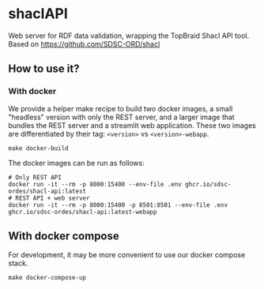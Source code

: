 # shaclAPI

Web server for RDF data validation, wrapping the TopBraid Shacl API tool. 
Based on https://github.com/SDSC-ORD/shacl

## How to use it?


### With docker

We provide a helper make recipe to build two docker images, a small "headless" version with only the REST server, and a larger image that bundles the REST server and a streamlit web application. These two images are differentiated by their tag: `<version>` vs `<version>-webapp`.

```
make docker-build
```

The docker images can be run as follows:

```
# Only REST API
docker run -it --rm -p 8000:15400 --env-file .env ghcr.io/sdsc-ordes/shacl-api:latest 
# REST API + web server
docker run -it --rm -p 8000:15400 -p 8501:8501 --env-file .env ghcr.io/sdsc-ordes/shacl-api:latest-webapp
```


## With docker compose

For development, it may be more convenient to use our docker compose stack.

```
make docker-compose-up
```
